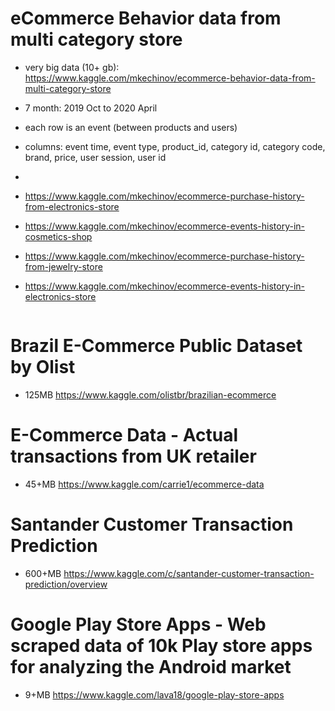 # eCommerce Behavior data from multi category store 
* very big data (10+ gb): https://www.kaggle.com/mkechinov/ecommerce-behavior-data-from-multi-category-store
* 7 month: 2019 Oct to 2020 April
* each row is an event (between products and users)
* columns: event time, event type, product_id, category id, category code, brand, price, user session, user id
* 

* https://www.kaggle.com/mkechinov/ecommerce-purchase-history-from-electronics-store
* https://www.kaggle.com/mkechinov/ecommerce-events-history-in-cosmetics-shop
* https://www.kaggle.com/mkechinov/ecommerce-purchase-history-from-jewelry-store
* https://www.kaggle.com/mkechinov/ecommerce-events-history-in-electronics-store


```python

```

# Brazil E-Commerce Public Dataset by Olist
* 125MB https://www.kaggle.com/olistbr/brazilian-ecommerce

# E-Commerce Data - Actual transactions from UK retailer
* 45+MB https://www.kaggle.com/carrie1/ecommerce-data

# Santander Customer Transaction Prediction
* 600+MB https://www.kaggle.com/c/santander-customer-transaction-prediction/overview

# Google Play Store Apps - Web scraped data of 10k Play store apps for analyzing the Android market
* 9+MB https://www.kaggle.com/lava18/google-play-store-apps
